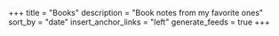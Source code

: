 +++
title = "Books"
description = "Book notes from my favorite ones"
sort_by = "date"
insert_anchor_links = "left"
generate_feeds = true
+++
